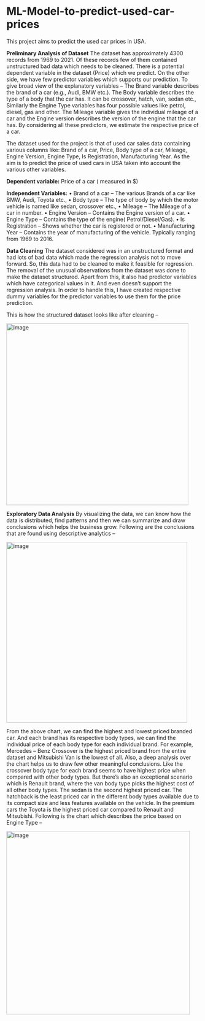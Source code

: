 # ML-Model-to-predict-used-car-prices
This project aims to predict the used car prices in USA. 

**Preliminary Analysis of Dataset**
The dataset has approximately 4300 records from 1969 to 2021. Of these records few of them contained unstructured bad data which needs to be cleaned. There is a potential dependent variable in the dataset (Price) which we predict. On the other side, we have few predictor variables which supports our prediction. To give broad view of the explanatory variables – The Brand variable describes the brand of a car (e.g., Audi, BMW etc.). The Body variable describes the type of a body that the car has. It can be crossover, hatch, van, sedan etc., Similarly the Engine Type variables has four possible values like petrol, diesel, gas and other. The Mileage variable gives the individual mileage of a car and the Engine version describes the version of the engine that the car has. By considering all these predictors, we estimate the respective price of a car.

The dataset used for the project is that of used car sales data containing various columns like: Brand of a car, Price, Body type of a car, Mileage, Engine Version, Engine Type, Is Registration, Manufacturing Year. 
As the aim is to predict the price of used cars in USA taken into account the various other variables.

**Dependent variable:** Price of a car ( measured in $)

**Independent Variables:**
•	Brand of a car – The various Brands of a car like BMW, Audi, Toyota etc.,
•	Body type – The type of body by which the motor vehicle is named like sedan, crossover etc.,
•	Mileage – The Mileage of a car in number.
•	Engine Version – Contains the Engine version of a car.
•	Engine Type – Contains the type of the engine( Petrol/Diesel/Gas).
•	Is Registration – Shows whether the car is registered or not.
•	Manufacturing Year – Contains the year of manufacturing of the vehicle. Typically ranging from 1969 to 2016.

**Data Cleaning**
The dataset considered was in an unstructured format and had lots of bad data which made the regression analysis not to move forward. So, this data had to be cleaned to make it feasible for regression. The removal of the unusual observations from the dataset was done to make the dataset structured.
Apart from this, it also had predictor variables which have categorical values in it. And even doesn’t support the regression analysis. In order to handle this, I have created respective dummy variables for the predictor variables to use them for the price prediction.

This is how the structured dataset looks like after cleaning –

<img width="474" alt="image" src="https://github.com/user-attachments/assets/0ff63778-0e10-484f-b7eb-4cb38eaa43fb">


**Exploratory Data Analysis**
By visualizing the data, we can know how the data is distributed, find patterns and then we can summarize and draw conclusions which helps the business grow.
Following are the conclusions that are found using descriptive analytics –

<img width="471" alt="image" src="https://github.com/user-attachments/assets/a20df607-2d0f-4262-a3c3-71c5e1a8af23">

From the above chart, we can find the highest and lowest priced branded car. And each brand has its respective body types, we can find the individual price of each body type for each individual brand. For example, Mercedes – Benz Crossover is the highest priced brand from the entire dataset and Mitsubishi Van is the lowest of all.
Also, a deep analysis over the chart helps us to draw few other meaningful conclusions. Like the crossover body type for each brand seems to have highest price when compared with other body types. But there’s also an exceptional scenario which is Renault brand, where the van body type picks the highest cost of all other body types. The sedan is the second highest priced car. The hatchback is the least priced car in the different body types available due to its compact size and less features available on the vehicle. In the premium cars the Toyota is the highest priced car compared to Renault and Mitsubishi.
Following is the chart which describes the price based on Engine Type –

<img width="478" alt="image" src="https://github.com/user-attachments/assets/005b5c15-7b03-4460-b29e-05a177fe880c">













